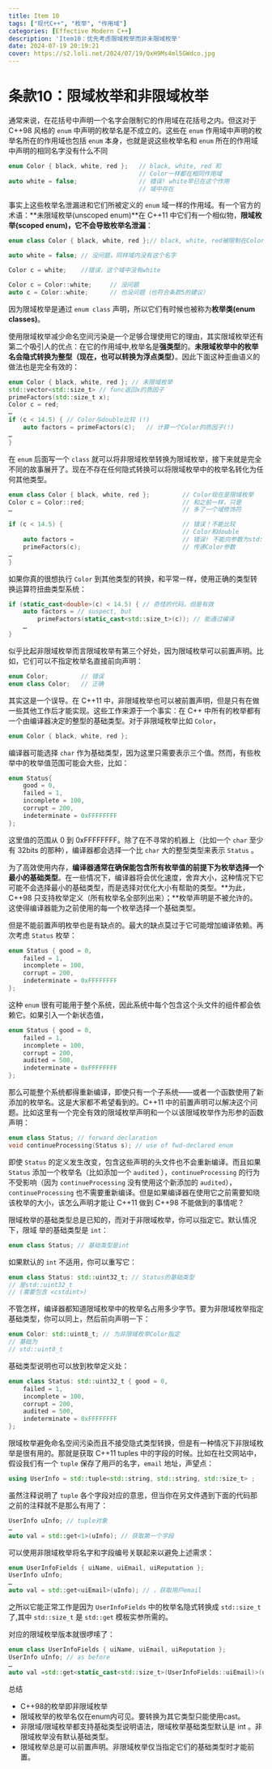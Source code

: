 ```yaml
---
title: Item 10
tags: ["现代C++", "枚举", "作用域"]
categories: [Effective Modern C++]
description: 'Item10：优先考虑限域枚举而非未限域枚举'
date: 2024-07-19 20:19:21
cover: https://s2.loli.net/2024/07/19/QxH9Ms4ml5GWdco.jpg
---
```


# 条款10：限域枚举和非限域枚举

通常来说，在花括号中声明⼀个名字会限制它的作⽤域在花括号之内。但这对于 C++98 ⻛格的 `enum` 中声明的枚举名是不成⽴的。这些在 `enum` 作⽤域中声明的枚举名所在的作⽤域也包括 `enum` 本⾝，也就是说这些枚举名和 `enum` 所在的作⽤域中声明的相同名字没有什么不同

```cpp
enum Color { black, white, red };   // black, white, red 和
                                    // Color⼀样都在相同作⽤域
auto white = false;                 // 错误! white早已在这个作⽤
                                    // 域中存在
```

事实上这些枚举名泄漏进和它们所被定义的 `enum` 域⼀样的作⽤域。有⼀个官⽅的术语：**未限域枚举(unscoped enum)**在 C++11 中它们有⼀个相似物，**限域枚举(scoped enum)，它不会导致枚举名泄漏**：

```cpp
enum class Color { black, white, red };// black, white, red被限制在Color域内

auto white = false; // 没问题，同样域内没有这个名字

Color c = white;    //错误，这个域中没有white

Color c = Color::white;     // 没问题
auto c = Color::white;      // 也没问题（也符合条款5的建议）
```

因为限域枚举是通过 `enum class` 声明，所以它们有时候也被称为**枚举类(enum classes)**。

使⽤限域枚举减少命名空间污染是⼀个⾜够合理使⽤它的理由，其实限域枚举还有第⼆个吸引⼈的优点：在它的作⽤域中,枚举名是**强类型**的。**未限域枚举中的枚举名会隐式转换为整型（现在，也可以转换为浮点类型）**。因此下⾯这种歪曲语义的做法也是完全有效的：

```cpp
enum Color { black, white, red }; // 未限域枚举
std::vector<std::size_t> // func返回x的质因⼦
primeFactors(std::size_t x);
Color c = red;
…
if (c < 14.5) { // Color与double⽐较 (!)
    auto factors = primeFactors(c);   // 计算⼀个Color的质因⼦(!)
…
}
```

在 `enum` 后⾯写⼀个 `class` 就可以将⾮限域枚举转换为限域枚举，接下来就是完全不同的故事展开了。现在不存在任何隐式转换可以将限域枚举中的枚举名转化为任何其他类型。

```cpp
enum class Color { black, white, red };         // Color现在是限域枚举
Color c = Color::red;                           // 和之前⼀样，只是
…                                               // 多了⼀个域修饰符

if (c < 14.5) {                                 // 错误！不能⽐较
                                                // Color和double
    auto factors =                              // 错误! 不能向参数为std::size_t的函数
    primeFactors(c);                            // 传递Color参数
…
}
```

如果你真的很想执⾏ `Color` 到其他类型的转换，和平常⼀样，使⽤正确的类型转换运算符扭曲类型系统：

```cpp
if (static_cast<double>(c) < 14.5) { // 奇怪的代码，但是有效
    auto factors = // suspect, but
        primeFactors(static_cast<std::size_t>(c)); // 能通过编译
    …
}
```

似乎⽐起⾮限域枚举而⾔限域枚举有第三个好处，因为限域枚举可以前置声明。⽐如，它们可以不指定枚举名直接前向声明：

```cpp
enum Color;         // 错误
enum class Color;   // 正确
```

其实这是⼀个误导。在 C++11 中，⾮限域枚举也可以被前置声明，但是只有在做⼀些其他⼯作后才能实现。这些⼯作来源于⼀个事实：在 C++ 中所有的枚举都有⼀个由编译器决定的整型的基础类型。对于⾮限域枚举⽐如 `Color`，

```cpp
enum Color { black, white, red };
```

编译器可能选择 `char` 作为基础类型，因为这⾥只需要表⽰三个值。然而，有些枚举中的枚举值范围可能会⼤些，⽐如：

```cpp
enum Status{
    good = 0,
    failed = 1,
    incomplete = 100,
    corrupt = 200,
    indeterminate = 0xFFFFFFFF
};
```

这⾥值的范围从 0 到 0xFFFFFFFF。除了在不寻常的机器上（⽐如⼀个 `char` ⾄少有 32bits 的那种），编译器都会选择⼀个⽐ `char` ⼤的整型类型来表⽰ `Status` 。

为了⾼效使⽤内存，**编译器通常在确保能包含所有枚举值的前提下为枚举选择⼀个最小的基础类型**。在⼀些情况下，编译器将会优化速度，舍弃⼤小，这种情况下它可能不会选择最小的基础类型，而是选择对优化⼤小有帮助的类型。**为此，C++98 只⽀持枚举定义（所有枚举名全部列出来）；**枚举声明是不被允许的。这使得编译器能为之前使⽤的每⼀个枚举选择⼀个基础类型。

但是不能前置声明枚举也是有缺点的。最⼤的缺点莫过于它可能增加编译依赖。再次考虑 `Status` 枚举：

```cpp
enum Status { good = 0,
    failed = 1,
    incomplete = 100,
    corrupt = 200,
    indeterminate = 0xFFFFFFFF
};
```

这种 `enum` 很有可能⽤于整个系统，因此系统中每个包含这个头⽂件的组件都会依赖它。如果引⼊⼀个新状态值，

```cpp
enum Status { good = 0,
    failed = 1,
    incomplete = 100,
    corrupt = 200,
    audited = 500,
    indeterminate = 0xFFFFFFFF
};
```

那么可能整个系统都得重新编译，即使只有⼀个⼦系统——或者⼀个函数使⽤了新添加的枚举名。这是⼤家都不希望看到的。C++11 中的前置声明可以解决这个问题。⽐如这⾥有⼀个完全有效的限域枚举声明和⼀个以该限域枚举作为形参的函数声明：

```cpp
enum class Status; // forward declaration
void continueProcessing(Status s); // use of fwd-declared enum
```

即使 `Status` 的定义发⽣改变，包含这些声明的头⽂件也不会重新编译。而且如果 `Status` 添加⼀个枚举名（⽐如添加⼀个 `audited` ），`continueProcessing` 的⾏为不受影响（因为 `continueProcessing` 没有使⽤这个新添加的 `audited`），`continueProcessing` 也不需要重新编译。但是如果编译器在使⽤它之前需要知晓该枚举的⼤小，该怎么声明才能让 C++11 做到 C++98 不能做到的事情呢？

限域枚举的基础类型总是已知的，而对于⾮限域枚举，你可以指定它。默认情况下，限域
举的基础类型是 `int`：

```cpp
enum class Status; // 基础类型是int
```

如果默认的 `int` 不适⽤，你可以重写它：

```cpp
enum class Status: std::uint32_t; // Status的基础类型
// 是std::uint32_t
// (需要包含 <cstdint>)
```

不管怎样，编译器都知道限域枚举中的枚举名占⽤多少字节。要为⾮限域枚举指定基础类型，你可以同上，然后前向声明⼀下：

```cpp
enum Color: std::uint8_t; // 为⾮限域枚举Color指定
// 基础为
// std::uint8_t
```

基础类型说明也可以放到枚举定义处：

```cpp
enum class Status: std::uint32_t { good = 0,
    failed = 1,
    incomplete = 100,
    corrupt = 200,
    audited = 500,
    indeterminate = 0xFFFFFFFF
};
```

限域枚举避免命名空间污染而且不接受隐式类型转换，但是有⼀种情况下⾮限域枚举是很有⽤的。那就是获取 C++11 tuples 中的字段的时候。⽐如在社交⽹站中，假设我们有⼀个 `tuple` 保存了⽤⼾的名字，`email` 地址，声望点：

```cpp
using UserInfo = std::tuple<std::string, std::string, std::size_t> ;              // 名字   email地址  声望
```

虽然注释说明了 `tuple` 各个字段对应的意思，但当你在另⽂件遇到下⾯的代码那之前的注释就不是那么有⽤了：

```cpp
UserInfo uInfo; // tuple对象
…
auto val = std::get<1>(uInfo); // 获取第⼀个字段
```

可以使⽤⾮限域枚举将名字和字段编号关联起来以避免上述需求：

```cpp
enum UserInfoFields { uiName, uiEmail, uiReputation };
UserInfo uInfo;
…
auto val = std::get<uiEmail>(uInfo); // ，获取⽤⼾email
```

之所以它能正常⼯作是因为 `UserInfoFields` 中的枚举名隐式转换成 `std::size_t` 了,其中 `std::size_t` 是 `std::get` 模板实参所需的。

对应的限域枚举版本就很啰嗦了：

```cpp
enum class UserInfoFields { uiName, uiEmail, uiReputation };
UserInfo uInfo; // as before
…
auto val =std::get<static_cast<std::size_t>(UserInfoFields::uiEmail)>(uInfo);
```

总结
- C++98的枚举即⾮限域枚举
- 限域枚举的枚举名仅在enum内可⻅。要转换为其它类型只能使⽤cast。
- ⾮限域/限域枚举都⽀持基础类型说明语法，限域枚举基础类型默认是 int 。⾮限域枚举没有默认基础类型。
- 限域枚举总是可以前置声明。⾮限域枚举仅当指定它们的基础类型时才能前置。
